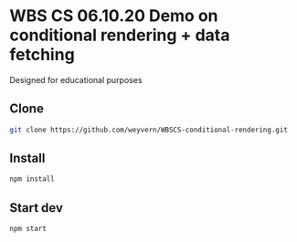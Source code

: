 # WBS CS 06.10.20 Demo on conditional rendering + data fetching

Designed for educational purposes

## Clone

```bash
git clone https://github.com/weyvern/WBSCS-conditional-rendering.git
```

## Install

```bash
npm install
```

## Start dev

```bash
npm start
```
